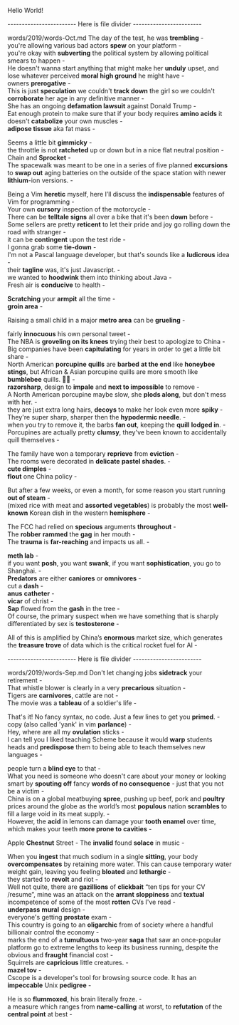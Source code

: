Hello World!  

 ------------------------ Here is file divider ------------------------

words/2019/words-Oct.md
The day of the test, he was **trembling** -  
you're allowing various bad actors **spew** on your platform -  
you're okay with **subverting** the political system by allowing political smears to happen -  
He doesn't wanna start anything that might make her **unduly** upset, and lose whatever perceived **moral high ground** he might have -   
owners **prerogative** -  
This is just **speculation** we couldn't **track down** the girl so we couldn't **corroborate** her age in any definitive manner -   
She has an ongoing **defamation lawsuit** against Donald Trump -  
Eat enough protein to make sure that if your body requires **amino acids** it doesn't **catabolize** your own muscles -  
**adipose tissue** aka fat mass -  

Seems a little bit **gimmicky** -  
the throttle is not **ratcheted** up or down but in a nice flat neutral position -  
Chain and **Sprocket** -  
The spacewalk was meant to be one in a series of five planned **excursions** to **swap out** aging batteries on the outside of the space station with newer **lithium**-ion versions. -  

Being a Vim **heretic** myself, here I’ll discuss the **indispensable** features of Vim for programming -  
Your own **cursory** inspection of the motorcycle -  
There can be **telltale signs** all over a bike that it's been **down** before -  
Some sellers are pretty **reticent** to let their pride and joy go rolling down the road with stranger -  
it can be **contingent** upon the test ride -  
I gonna grab some **tie-down** -  
I'm not a Pascal language developer, but that's sounds like a **ludicrous** idea -  
their **tagline** was, it's just Javascript. -  
we wanted to **hoodwink** them into thinking about Java -  
Fresh air is **conducive** to health -  

**Scratching** your **armpit** all the time -  
**groin area** -  

Raising a small child in a major **metro area** can be **grueling** -  

fairly **innocuous** his own personal tweet -  
The NBA is **groveling on its knees** trying their best to apologize to China -  
Big companies have been **capitulating** for years in order to get a little bit share -  
North American **porcupine** **quills** are **barbed** **at the end** like **honeybee** **stings**, but African & Asian porcupine quills are more smooth like **bumblebee** quills.  🧐🤓 -  
**razorsharp**, design to **impale** and **next to impossible** to remove -  
A North American porcupine maybe slow, she **plods along**, but don't mess with her. -  
they are just extra long hairs, **decoys** to make her look even more **spiky** -  
They're super sharp, sharper then the **hypodermic needle**. -  
when you try to remove it, the barbs **fan out**, keeping the **quill** **lodged in**. -  
Porcupines are actually pretty **clumsy**, they've been known to accidentally quill themselves -   


The family have won a temporary **reprieve** from **eviction** -  
The rooms were decorated in **delicate** **pastel shades**. -  
**cute dimples** -  
**flout** one China policy -  

But after a few weeks, or even a month, for some reason you start running **out of steam** -  
(mixed rice with meat and **assorted vegetables**) is probably the most **well-known** Korean dish in the western **hemisphere** -  


The FCC had relied on **specious** arguments **throughout** -  
The **robber** **rammed** the **gag** in her mouth -  
The **trauma** is **far-reaching** and impacts us all. -   

**meth lab** -  
if you want **posh**, you want **swank**, if you want **sophistication**, you go to Shanghai. -   
**Predators** are either **caniores** or **omnivores** -  
cut a **dash** -  
**anus** **catheter** -  
**vicar** of christ -  
**Sap** flowed from the **gash** in the tree -  
Of course, the primary suspect when we have something that is sharply differentiated by sex is **testosterone** -  

All of this is amplified by China’s **enormous** market size, which generates the **treasure trove** of data which is the critical rocket fuel for AI -  

 ------------------------ Here is file divider ------------------------

words/2019/words-Sep.md
Don't let changing jobs **sidetrack** your retirement -  
That whistle blower is clearly in a very **precarious** situation -  
Tigers are **carnivores**, cattle are not -  
The movie was a **tableau** of a soldier's life -   

That's it! No fancy syntax, no code. Just a few lines to get you **primed**. -  
copy (also called 'yank' in vim **parlance**) -  
Hey, where are all my **ovulation** sticks -  
I can tell you I liked teaching Scheme because it would **warp** students heads and **predispose** them to being able to teach themselves new languages -  

people turn a **blind eye** to that -  
What you need is someone who doesn't care about your money or looking smart by **spouting off** fancy **words of no consequence** - just that you not be a victim -  
China is on a global meatbuying **spree**, pushing up beef, pork and **poultry** prices around the globe as the world’s most **populous** nation **scrambles** to fill a large void in its meat supply. -  
However, the **acid** in lemons can damage your **tooth enamel** over time, which makes your teeth **more prone to** **cavities** -  


Apple **Chestnut** Street - 
The **invalid** found **solace** in music -  

When you **ingest** that much sodium in a single **sitting**, your body **overcompensates** by retaining more water. This can cause temporary water weight gain, leaving you feeling **bloated** and **lethargic** -    
they started to **revolt** and riot -  
Well not quite, there are **gazillions** of **clickbait** “ten tips for your CV /resume”, mine was an attack on the **arrant** **sloppiness** and **textual** incompetence of some of the most **rotten** CVs I've read  -   
**underpass** **mural** design -  
everyone's getting **prostate** exam -  
This country is going to an **oligarchic** from of society where a handful billionair control the economy -  
marks the end of a **tumultuous** two-year **saga** that saw an once-popular platform go to extreme lengths to keep its business running, despite the obvious and **fraught** financial cost -  
Squirrels are **capricious** little creatures. -  
**mazel tov** -   
Cscope is a developer's tool for browsing source code. It has an **impeccable** Unix **pedigree** -  

He is so **flummoxed**, his brain literally froze. -  
a measure which ranges from **name-calling** at worst, to **refutation** of the **central point** at best -  
